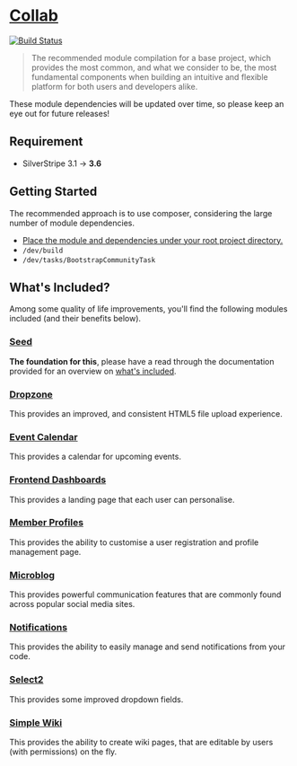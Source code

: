 # [Collab](https://packagist.org/packages/symbiote/silverstripe-collab)

[![Build Status](https://travis-ci.org/symbiote/silverstripe-collab.svg?branch=master)](https://travis-ci.org/symbiote/silverstripe-collab)

> The recommended module compilation for a base project, which provides the most common, and what we consider to be, the most fundamental components when building an intuitive and flexible platform for both users and developers alike.

These module dependencies will be updated over time, so please keep an eye out for future releases!

## Requirement

* SilverStripe 3.1 → **3.6**

## Getting Started

The recommended approach is to use composer, considering the large number of module dependencies.

* [Place the module and dependencies under your root project directory.](https://packagist.org/packages/symbiote/silverstripe-collab)
* `/dev/build`
* `/dev/tasks/BootstrapCommunityTask`

## What's Included?

Among some quality of life improvements, you'll find the following modules included (and their benefits below).

### [Seed](https://github.com/symbiote/silverstripe-seed/)

**The foundation for this**, please have a read through the documentation provided for an overview on [what's included](https://github.com/symbiote/silverstripe-seed/#whats-included).

### [Dropzone](https://github.com/unclecheese/silverstripe-dropzone/)

This provides an improved, and consistent HTML5 file upload experience.

### [Event Calendar](https://github.com/unclecheese/silverstripe-event-calendar/)

This provides a calendar for upcoming events.

### [Frontend Dashboards](https://github.com/nyeholt/silverstripe-frontend-dashboards/)

This provides a landing page that each user can personalise.

### [Member Profiles](https://github.com/symbiote/silverstripe-memberprofiles/)

This provides the ability to customise a user registration and profile management page.

### [Microblog](https://github.com/nyeholt/silverstripe-microblog/)

This provides powerful communication features that are commonly found across popular social media sites.

### [Notifications](https://github.com/symbiote/silverstripe-notifications/)

This provides the ability to easily manage and send notifications from your code.

### [Select2](https://github.com/sheadawson/silverstripe-select2/)

This provides some improved dropdown fields.

### [Simple Wiki](https://github.com/nyeholt/silverstripe-simplewiki/)

This provides the ability to create wiki pages, that are editable by users (with permissions) on the fly.